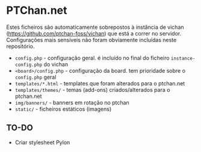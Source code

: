 # PTChan.net

Estes ficheiros são automaticamente sobrepostos à instância de vichan (https://github.com/ptchan-foss/vichan) que está a correr no servidor.
Configurações mais sensíveis não foram obviamente incluídas neste repositório.

- `config.php` - configuração geral. é incluído no final do ficheiro `instance-config.php` do vichan
- `<board>/config.php` - configuração da board. tem prioridade sobre o `config.php` geral
- `templates/*.html` - templates que foram alterados para o ptchan.net
- `templates/themes/` - temas (add-ons) criados/alterados para o ptchan.net
- `img/banners/` - banners em rotação no ptchan
- `static/` - ficheiros estáticos (imagens)

## TO-DO

- Criar stylesheet Pylon
